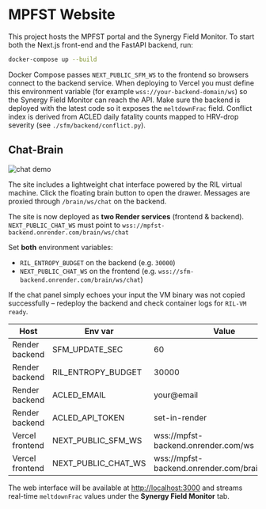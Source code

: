 # MPFST Website

This project hosts the MPFST portal and the Synergy Field Monitor. To start
both the Next.js front-end and the FastAPI backend, run:

```bash
docker-compose up --build
```

Docker Compose passes `NEXT_PUBLIC_SFM_WS` to the frontend so browsers
connect to the backend service. When deploying to Vercel you must define this
environment variable (for example `wss://your-backend-domain/ws`) so the
Synergy Field Monitor can reach the API. Make sure the backend is deployed
with the latest code so it exposes the `meltdownFrac` field.
Conflict index is derived from ACLED daily fatality counts mapped to HRV-drop
severity (see `./sfm/backend/conflict.py`).

## Chat-Brain

![chat demo](./public/chat-demo.gif)

The site includes a lightweight chat interface powered by the RIL virtual
machine. Click the floating brain button to open the drawer. Messages are
proxied through `/brain/ws/chat` on the backend.

The site is now deployed as **two Render services** (frontend & backend).
`NEXT_PUBLIC_CHAT_WS` must point to
`wss://mpfst-backend.onrender.com/brain/ws/chat`

Set **both** environment variables:

- `RIL_ENTROPY_BUDGET` on the backend (e.g. `30000`)
- `NEXT_PUBLIC_CHAT_WS` on the frontend (e.g. `wss://sfm-backend.onrender.com/brain/ws/chat`)

If the chat panel simply echoes your input the VM binary was not copied
successfully – redeploy the backend and check container logs for `RIL-VM ready`.

| Host | Env var | Value |
|------|---------|-------|
| Render backend | SFM_UPDATE_SEC | 60 |
| Render backend | RIL_ENTROPY_BUDGET | 30000 |
| Render backend | ACLED_EMAIL | your@email |
| Render backend | ACLED_API_TOKEN | set-in-render |
| Vercel frontend | NEXT_PUBLIC_SFM_WS | wss://mpfst-backend.onrender.com/ws |
| Vercel frontend | NEXT_PUBLIC_CHAT_WS | wss://mpfst-backend.onrender.com/brain/ws/chat |

The web interface will be available at <http://localhost:3000> and streams
real-time `meltdownFrac` values under the **Synergy Field Monitor** tab.
